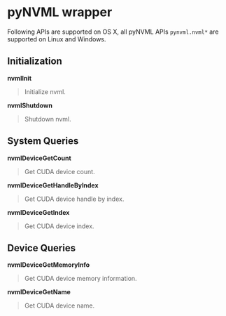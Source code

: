 # pyNVML wrapper

Following APIs are supported on OS X, all pyNVML APIs `pynvml.nvml*` are supported on Linux and Windows.


## Initialization

**nvmlInit**
> Initialize nvml.

**nvmlShutdown**
> Shutdown nvml.

## System Queries

**nvmlDeviceGetCount**
> Get CUDA device count.

**nvmlDeviceGetHandleByIndex**
> Get CUDA device handle by index.

**nvmlDeviceGetIndex**
> Get CUDA device index.

## Device Queries

**nvmlDeviceGetMemoryInfo**
> Get CUDA device memory information.

**nvmlDeviceGetName**
> Get CUDA device name.
